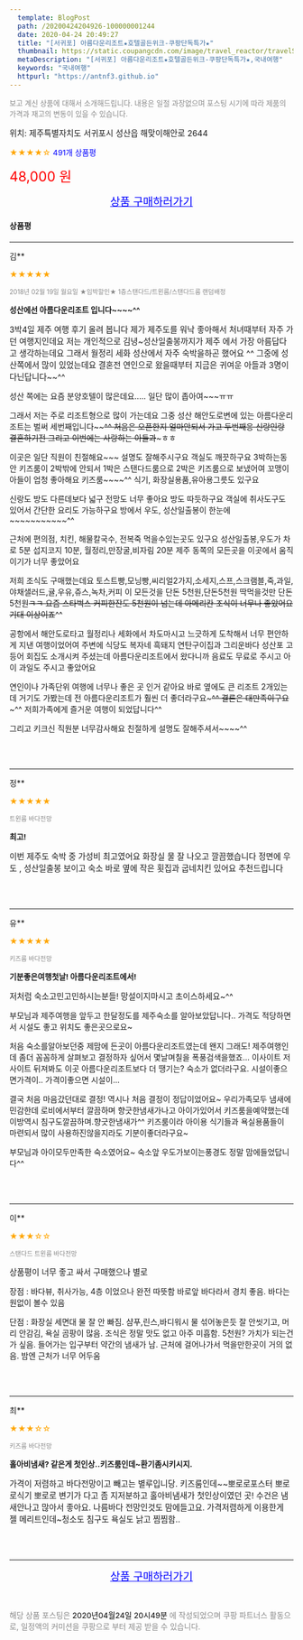 ```yaml
---
  template: BlogPost
  path: /20200424204926-100000001244
  date: 2020-04-24 20:49:27
  title: "[서귀포] 아름다운리조트★호텔골든위크-쿠팡단독특가★"
  thumbnail: https://static.coupangcdn.com/image/travel_reactor/travelSeller/hotel/A00026604/a2a2646d-0476-46a8-bac8-cda05bd6d2a3.jpg
  metaDescription: "[서귀포] 아름다운리조트★호텔골든위크-쿠팡단독특가★,국내여행"
  keywords: "국내여행"
  httpurl: "https://antnf3.github.io"
---
```

  
<span style="color: #888;font-size:0.8rem">보고 계신 상품에 대해서 소개해드립니다.
내용은 일절 과장없으며 포스팅 시기에 따라 제품의 가격과 재고의 변동이 있을 수 있습니다.</span>
  
<span style="font-size: 0.9rem;">위치: 제주특별자치도 서귀포시 성산읍 해맞이해안로 2644 </span>
  
<span style="color: orange;">★★★★☆</span> <span style="color: blue;font-size: 0.85rem;">491개 상품평</span>
  
<span style="color: red;font-size: 1.5rem;">48,000 원</span>
  






<p align="center"><a href="http://me2.do/GLY9MHxm" style="font-size: 1.2rem; color: blue;">상품 구매하러가기</a></p>

#### 상품평
  
---
  
김**
    
<span style="color: orange;">★★★★★</span>
    
<span style="color: #888;font-size:0.7rem">2018년 02월 19일 월요일 ★임박할인★ 1층스탠다드/트윈룸/스탠다드룸 랜덤배정</span>
    
<span style="font-size:0.85rem">**성산에선 아름다운리조트 입니다~~~~^^**</span>
    
<span style="font-size: 0.9rem;">3박4일 제주 여행 후기 올려 봅니다
제가 제주도를 워낙 좋아해서 처녀때부터 자주 가던 여행지인데요
저는 개인적으로 김녕~성산일출봉까지가 제주 에서 가장 아름답다고 생각하는데요
그래서 월정리 세화 성산에서 자주 숙박을하곤 했어요 ^^
그중에 성산쪽에서 많이 있었는데요 결혼전 연인으로 왔을때부터 지금은 귀여운 아들과 3명이 다닌답니다~~^^

성산 쪽에는 요즘 분양호텔이 많은데요..... 일단 많이 좁아여~~~ㅠㅠ

그래서 저는 주로 리조트형으로 많이 가는데요
그중 성산 해안도로변에 있는 아름다운리조트는 벌써 세번째입니다~~~~^^
처음은 오픈한지 얼마안되서 가고 두번째응 신랑인랑 결혼하기전 그리고 이번에는 사랑하는 아들과~~~ㅎㅎ

이곳은 일단 직원이 친절해요~~~ 설명도 잘해주시구요
객실도 깨끗하구요
3박하는동안 키즈룸이 2박밖에 안되서 1박은 스탠다드룸으로 2박은 키즈룸으로 보냈어여
꼬맹이 아들이 업청 좋아해요 키즈룸~~~~^^  식기, 화장실용품,유아용그릇도 있구요

신랑도 방도 다른데보다 넓구 전망도 너무 좋아요
방도 따듯하구요 객실에 취사도구도 있어서 간단한 요리도 가능하구요
방에서 우도, 성산일출봉이 한눈에~~~~~~~~~~~^^ 

근처에 편의점, 치킨, 해물칼국수, 전복죽 먹을수있는곳도 있구요
성산일출봉,우도가 차로 5분 
섭지코지 10분, 월정리,만장굴,비자림 20분
제주 동쪽의 모든곳을 이곳에서 움직이기가 너무 좋았어요

저희 조식도 구매했는데요
토스트빵,모닝빵,씨리얼2가지,소세지,스프,스크램블,죽,과일,야채샐러드,귤,우유,쥬스,녹차,커피 
이 모든것을 단돈 5천원,단돈5천원 딱먹을것만 단돈 5천원~~~~ㅋㅋ
요즘 스타벅스 커피한잔도 5천원이 넘는데 아메리칸 조식이 너무나 좋았어요 기대 이상이죠~~~~^^

공항에서 해안도로타고 월정리나 세화에서 차도마시고 느긋하게 도착해서 너무 편안하게 지낸 여행이었어여
주변에 식당도 복자네 흑돼지 연탄구이집과 그리운바다 성산포 고등어 회집도 소개시켜 주셨는데
아름다운리조트에서 왔다니까 음료도 무료로 주시고 아이 과일도 주시고 좋았어요

연인이나 가족단위 여행에 너무나 좋은 곳 인거 같아요
바로 옆에도 큰 리조트 2개있는데 거기도 가봤는데 전 아름다운리조트가  훨씬 더 좋더라구요~~~^^ 
결론은 대만족이구요~~~^^
저희가족에게 즐거운 여행이 되었답니다^^

그리고 키크신 직원분 너무감사해요  친절하게 설명도 잘해주셔서~~~~^^</span>
    
<br>
<br>

---
  
정**
    
<span style="color: orange;">★★★★★</span>
    
<span style="color: #888;font-size:0.7rem">트윈룸 바다전망</span>
    
<span style="font-size:0.85rem">**최고!**</span>
    
<span style="font-size: 0.9rem;">이번 제주도 숙박 중 가성비 최고였어요
화장실 물 잘 나오고 깔끔했습니다
정면에 우도 , 성산일출봉 보이고
숙소 바로 옆에 작은 횟집과 굽네치킨 있어요
추천드립니다</span>
    
<br>
<br>

---
  
유**
    
<span style="color: orange;">★★★★★</span>
    
<span style="color: #888;font-size:0.7rem">키즈룸 바다전망</span>
    
<span style="font-size:0.85rem">**기분좋은여행첫날! 아름다운리조트에서!**</span>
    
<span style="font-size: 0.9rem;">저처럼  숙소고민고민하시는분들!
망설이지마시고 초이스하세요~^^

부모님과 제주여행을 앞두고 한달정도를 제주숙소를 알아보았답니다..  가격도 적당하면서 시설도 좋고 위치도 좋은곳으로요~ 

처음 숙소를알아보던중 제맘에 든곳이 아름다운리조트였는데 왠지 그래도! 제주여행인데 좀더 꼼꼼하게 살펴보고 결정하자 싶어서 몇날며칠을 폭풍검색을했죠...
이사이트 저사이트 뒤져봐도 이곳 아름다운리조트보다 더 땡기는? 숙소가 없더라구요. 
시설이좋으면가격이.. 가격이좋으면 시설이...

결국 처음 마음갔던대로 결정! 
역시나 처음 결정이 정답이었어요~ 
우리가족모두 냄새에민감한데 로비에서부터 깔끔하며 향긋한냄새가나고 아이가있어서 키즈룸을예약했는데 
이방역시 침구도깔끔하며.향긋한냄새가^^
키즈룸이라 아이용 식기들과 욕실용품들이 마련되서 
많이 사용하진않을지라도 기분이좋더라구요~

부모님과 아이모두만족한 숙소였어요~
숙소앞 우도가보이는풍경도 정말 맘에들었답니다^^</span>
    
<br>
<br>

---
  
이**
    
<span style="color: orange;">★★★☆☆</span>
    
<span style="color: #888;font-size:0.7rem">스탠다드 트윈룸 바다전망</span>
    

    
<span style="font-size: 0.9rem;">상품평이  너무 좋고 싸서  구매했으나 별로

장점 : 바다뷰,  취사가능, 4층  이었으나  완전  따뜻함
          바로앞  바다라서 경치  좋음.  바다는 원없이 볼수 있음

단점 : 화장실  세면대 물  잘 안 빠짐.  샴푸,린스,바디워시 물 섞어놓은듯         잘  안씻기고,  머리  안감김,  욕실 곰팡이 많음.   조식은 정말 맛도 없고 아주 미흡함. 5천원?  가치가  되는건가  싶음.  들어가는 입구부터 약간의 냄새가 남.  근처에 걸어나가서 먹을만한곳이  거의 없음.  밤엔  근처가  너무 어두움</span>
    
<br>
<br>

---
  
최**
    
<span style="color: orange;">★★★☆☆</span>
    
<span style="color: #888;font-size:0.7rem">키즈룸 바다전망</span>
    
<span style="font-size:0.85rem">**홀아비냄새? 같은게 첫인상..키즈룸인데~환기좀시키시지.**</span>
    
<span style="font-size: 0.9rem;">가격이 저렴하고 바다전망이고 빼고는 별루입니당. 키즈룸인데~~뽀로로포스터 뽀로로식기 뽀로로 변기가 다고 좀 지저분하고
홀아비냄새가 첫인상이였던 곳!
수건은 냄새안나고 많아서 좋아요.
나름바다 전망인것도 맘에들고요.
가격저렴하게 이용한게 젤 메리트인데~청소도 침구도 욕실도 낡고 찜찜함..</span>
    
<br>
<br>


  
---
  
<p align="center"><a href="http://me2.do/GLY9MHxm" style="font-size: 1.2rem; color: blue;">상품 구매하러가기</a></p>
  
<br>
  
<span style="font-size: 0.85rem; color: #888;">해당 상품 포스팅은 <span style="color: #000;"> 2020년04월24일 20시49분 </span> 에 작성되었으며 쿠팡 파트너스 활동으로, 일정액의 커미션을 쿠팡으로 부터 제공 받을 수 있습니다.</span>
